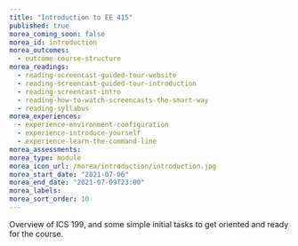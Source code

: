 ```yaml
---
title: "Introduction to EE 415"
published: true
morea_coming_soon: false
morea_id: introduction
morea_outcomes:
  - outcome-course-structure
morea_readings:
  - reading-screencast-guided-tour-website
  - reading-screencast-guided-tour-introduction
  - reading-screencast-intro
  - reading-how-to-watch-screencasts-the-smart-way
  - reading-syllabus
morea_experiences:
  - experience-environment-configuration
  - experience-introduce-yourself
  - experience-learn-the-command-line
morea_assessments:
morea_type: module
morea_icon_url: /morea/introduction/introduction.jpg
morea_start_date: "2021-07-06"
morea_end_date: "2021-07-09T23:00"
morea_labels:
morea_sort_order: 10
---
```


Overview of ICS 199, and some simple initial tasks to get oriented and ready for the course.
